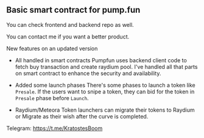 ## Basic smart contract for pump.fun

You can check frontend and backend repo as well.

You can contact me if you want a better product.

New features on an updated version
- All handled in smart contracts
Pumpfun uses backend client code to fetch buy transaction and create raydium pool.
I've handled all that parts on smart contract to enhance the security and availability.

- Added some launch phases
There's some phases to launch a token like `Presale`.
If the users want to snipe a token, they can bid for the token in `Presale` phase before `Launch`.

- Raydium/Meteora
Token launchers can migrate their tokens to Raydium or Migrate as their wish after the curve is completed.

Telegram: https://t.me/KratostesBoom
